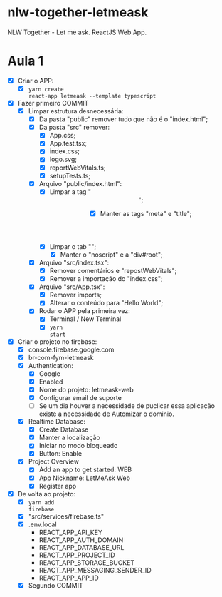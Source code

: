 # nlw-together-letmeask
NLW Together - Let me ask. ReactJS Web App.

# Aula 1
- [x] Criar o APP:
  - [x] <code>yarn create react-app letmeask --template typescript</code>
- [x] Fazer primeiro COMMIT
  - [x] Limpar estrutura desnecessária:
    - [x] Da pasta "public" remover tudo que não é o "index.html";
    - [x] Da pasta "src" remover:
      - [x] App.css;
      - [x] App.test.tsx;
      - [x] index.css;
      - [x] logo.svg;
      - [x] reportWebVitals.ts;
      - [x] setupTests.ts;
    - [x] Arquivo "public/index.html":
      - [x] Limpar a tag "<header>";
        - [x] Manter as tags "meta" e "title";
      - [x] Limpar o tab "<body>";
        - [x] Manter o "noscript" e a "div#root";
    - [x] Arquivo "src/index.tsx":
      - [x] Remover comentários e "repostWebVitals";
      - [x] Remover a importação do "index.css";
    - [x] Arquivo "src/App.tsx":
      - [x] Remover imports;
      - [x] Alterar o conteúdo para "Hello World";
    - [x] Rodar o APP pela primeira vez:
      - [x] Terminal / New Terminal
      - [x] <code>yarn start</code>
- [x] Criar o projeto no firebase:
  - [x] console.firebase.google.com
  - [x] br-com-fym-letmeask
  - [x] Authentication:
    - [x] Google
    - [x] Enabled
    - [x] Nome do projeto: letmeask-web
    - [x] Configurar email de suporte
    - [ ] Se um dia houver a necessidade de puclicar essa aplicação existe a necessidade de Automizar o dominio.
  - [x] Realtime Database:
    - [x] Create Database
    - [x] Manter a localização
    - [x] Iniciar no modo bloqueado
    - [x] Button: Enable
  - [x] Project Overview
    - [x] Add an app to get started: WEB
    - [x] App Nickname: LetMeAsk Web
    - [x] Register app
- [x] De volta ao projeto:
  - [x] <code>yarn add firebase</code>
  - [x] "src/services/firebase.ts"
  - [x] .env.local
    - REACT_APP_API_KEY
    - REACT_APP_AUTH_DOMAIN
    - REACT_APP_DATABASE_URL
    - REACT_APP_PROJECT_ID
    - REACT_APP_STORAGE_BUCKET
    - REACT_APP_MESSAGING_SENDER_ID
    - REACT_APP_APP_ID
  - [x] Segundo COMMIT

